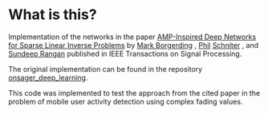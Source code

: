 # What is this?

Implementation of the networks in the paper
[AMP-Inspired Deep Networks for Sparse Linear Inverse Problems](http://ieeexplore.ieee.org/document/7934066/)
by 
[Mark Borgerding](mailto://borgerding.7@osu.edu)
,
[Phil](mailto://schniter.1@osu.edu)
[Schniter](http://www2.ece.ohio-state.edu/~schniter)
, and [Sundeep Rangan](http://engineering.nyu.edu/people/sundeep-rangan)
published in IEEE Transactions on Signal Processing.

The original implementation can be found in the repository
[onsager_deep_learning](https://github.com/mborgerding/onsager_deep_learning).

This code was implemented to test the approach from the cited paper in the problem
of mobile user activity detection using complex fading values.
